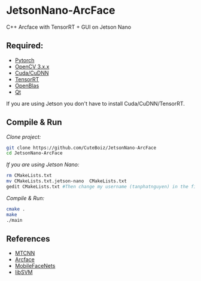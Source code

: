 # JetsonNano-ArcFace
C++ Arcface with TensorRT + GUI  on Jetson Nano 

## Required:
- [Pytorch]()
- [OpenCV 3.x.x]()
- [Cuda/CuDNN]()
- [TensorRT]()
- [OpenBlas]()
- [Qt]()

If you are using Jetson you don't have to install Cuda/CuDNN/TensorRT.

## Compile &  Run
*Clone project:*
```sh
git clone https://github.com/CuteBoiz/JetsonNano-ArcFace
cd JetsonNano-ArcFace
```

*If you are using Jetson Nano:*
```sh
rm CMakeLists.txt
mv CMakeLists.txt.jetson-nano  CMakeLists.txt
gedit CMakeLists.txt #Then change my username (tanphatnguyen) in the file to your username then start compile
```

*Compile & Run:*
```sh
cmake .
make
./main
```

## References
- [MTCNN](https://github.com/kpzhang93/MTCNN_face_detection_alignment)
- [Arcface](https://arxiv.org/abs/1801.07698)
- [MobileFaceNets](https://arxiv.org/abs/1804.07573)
- [libSVM](https://www.csie.ntu.edu.tw/~cjlin/libsvm/)
